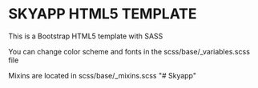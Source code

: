 SKYAPP HTML5 TEMPLATE
================

This is a Bootstrap HTML5 template with SASS

You can change color scheme and fonts in the scss/base/_variables.scss file

Mixins are located in scss/base/_mixins.scss
"# Skyapp" 
